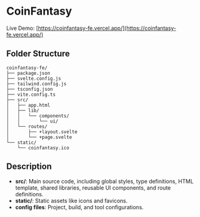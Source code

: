 # CoinFantasy 

Live Demo: [https://coinfantasy-fe.vercel.app/](https://coinfantasy-fe.vercel.app/)

## Folder Structure

```
coinfantasy-fe/
├── package.json
├── svelte.config.js
├── tailwind.config.js
├── tsconfig.json
├── vite.config.ts
├── src/
│   ├── app.html
│   ├── lib/
│   │   └── components/
│   │       └── ui/
│   └── routes/
│       ├── +layout.svelte
│       └── +page.svelte
└── static/
    └── coinfantasy.ico
```

## Description

- **src/**: Main source code, including global styles, type definitions, HTML template, shared libraries, reusable UI components, and route definitions.
- **static/**: Static assets like icons and favicons.
- **config files**: Project, build, and tool configurations.
